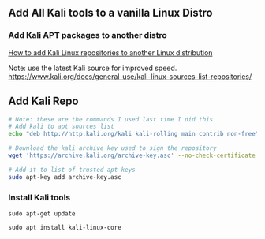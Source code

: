 ## Add All Kali tools to a vanilla Linux Distro
### Add Kali APT packages to another distro
[How to add Kali Linux repositories to another Linux distribution](https://miloserdov.org/?p=3609)

Note: use the latest Kali source for improved speed.
https://www.kali.org/docs/general-use/kali-linux-sources-list-repositories/

## Add Kali Repo
```bash
# Note: these are the commands I used last time I did this
# Add kali to apt sources list
echo "deb http://http.kali.org/kali kali-rolling main contrib non-free" | sudo tee /etc/apt/sources.list

# Download the kali archive key used to sign the repository
wget 'https://archive.kali.org/archive-key.asc' --no-check-certificate

# Add it to list of trusted apt keys
sudo apt-key add archive-key.asc
```

### Install Kali tools
```bashsudo apt install kali-linux-large -y
sudo apt-get update

sudo apt install kali-linux-core
```